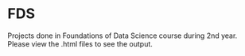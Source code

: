 # FDS
Projects done in Foundations of Data Science course during 2nd year. Please view the .html files to see the output. 

